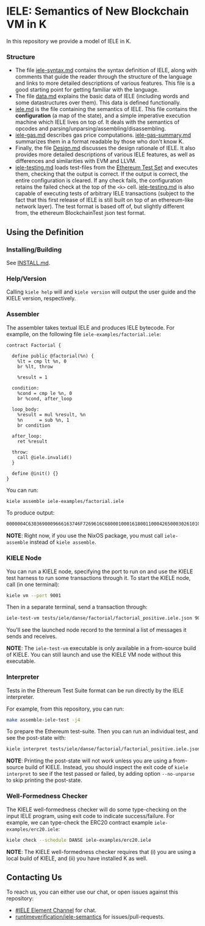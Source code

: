 IELE: Semantics of New Blockchain VM in K
==============================================

In this repository we provide a model of IELE in K.

### Structure

-   The file [iele-syntax.md](iele-syntax.md) contains the syntax definition of IELE, along with comments that guide the reader through the structure of the language and links to more detailed descriptions of various features.
    This file is a good starting point for getting familiar with the language.
-   The file [data.md](data.md) explains the basic data of IELE (including words and some datastructures over them).
    This data is defined functionally.
-   [iele.md](iele.md) is the file containing the semantics of IELE.
    This file contains the **configuration** (a map of the state), and a simple imperative execution machine which IELE lives on top of.
    It deals with the semantics of opcodes and parsing/unparsing/assembling/disassembling.
-   [iele-gas.md](iele-gas.md) describes gas price computations. [iele-gas-summary.md](iele-gas-summary.md) summarizes them in a format readable by those who don't know K. 
-   Finally, the file [Design.md](Design.md) discusses the design rationale of IELE.
    It also provides more detailed descriptions of various IELE features, as well as differences and similarities with EVM and LLVM.
-   [iele-testing.md](iele-testing.md) loads test-files from the [Ethereum Test Set](https://github.com/ethereum/tests) and executes them, checking that the output is correct.
    If the output is correct, the entire configuration is cleared.
    If any check fails, the configuration retains the failed check at the top of the `<k>` cell.
    [iele-testing.md](iele-testing.md) is also capable of executing tests of arbitrary IELE transactions (subject to the fact that this first release of IELE is still built on top of an ethereum-like network layer).
    The test format is based off of, but slightly different from, the ethereum BlockchainTest json test format.

Using the Definition
--------------------

### Installing/Building

See [INSTALL.md](INSTALL.md).

### Help/Version

Calling `kiele help` will and `kiele version` will output the user guide and the KIELE version, respectively.

### Assembler

The assembler takes textual IELE and produces IELE bytecode.
For examplle, on the following file `iele-examples/factorial.iele`:

```iele
contract Factorial {

  define public @factorial(%n) {
    %lt = cmp lt %n, 0
    br %lt, throw

    %result = 1

  condition:
    %cond = cmp le %n, 0
    br %cond, after_loop

  loop_body:
    %result = mul %result, %n
    %n      = sub %n, 1
    br condition

  after_loop:
    ret %result

  throw:
    call @iele.invalid()
  }

  define @init() {}
}
```

You can run:

```sh
kiele assemble iele-examples/factorial.iele
```

To produce output:

```sh
0000004C6303690009666163746F7269616C6800010001618001100042650003026101036600006180011200446500020466000102001B610101030040640000660002F6000103660003FE6700000000
```

**NOTE**: Right now, if you use the NixOS package, you must call `iele-assemble` instead of `kiele assemble`.

### KIELE Node

You can run a KIELE node, specifying the port to run on and use the KIELE test harness to run some transactions through it.
To start the KIELE node, call (in one terminal):

```sh
kiele vm --port 9001
```

Then in a separate terminal, send a transaction through:

```sh
iele-test-vm tests/iele/danse/factorial/factorial_positive.iele.json 9001
```

You'll see the launched node record to the terminal a list of messages it sends and receives.

**NOTE**: The `iele-test-vm` executable is only available in a from-source build of KIELE.
          You can still launch and use the KIELE VM node without this executable.

### Interpreter

Tests in the Ethereum Test Suite format can be run directly by the IELE interpreter.

For example, from this repository, you can run:

```sh
make assemble-iele-test -j4
```

To prepare the Ethereum test-suite.
Then you can run an individual test, and see the post-state with:

```sh
kiele interpret tests/iele/danse/factorial/factorial_positive.iele.json.test-assembled
```

**NOTE**: Printing the post-state will not work unless you are using a from-source build of KIELE.
          Instead, you should inspect the exit code of `kiele interpret` to see if the test passed or failed, by adding option `--no-unparse` to skip printing the post-state.

### Well-Formedness Checker

The KIELE well-formedness checker will do some type-checking on the input IELE program, using exit code to indicate success/failure.
For example, we can type-check the ERC20 contract example `iele-examples/erc20.iele`:

```sh
kiele check --schedule DANSE iele-examples/erc20.iele
```

**NOTE**: The KIELE well-formedness checker requires that (i) you are using a local build of KIELE, and (ii) you have installed K as well.

Contacting Us
-------------

To reach us, you can either use our chat, or open issues against this repository:

-   [#IELE Element Channel](https://app.element.io/#/room/!LtQJkJbwuhxaMuWVOa:matrix.org) for chat.
-   [runtimeverification/iele-semantics](https://github.com/runtimeverification/iele-semantics) for issues/pull-requests.
